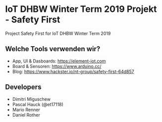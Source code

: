 # IoT DHBW Winter Term 2019 Projekt - Safety First
Project Safety First for IoT DHBW Winter Term 2019

## Welche Tools verwenden wir?
- App, UI & Dasboards: https://element-iot.com
- Board & Sensoren: https://www.arduino.cc/ 
- Blog: https://www.hackster.io/nt-group/safety-first-64d857

## Developers
- Dimitri Miguschew
- Pascal Hauck (@et17118)
- Mario Renner
- Daniel Rother

